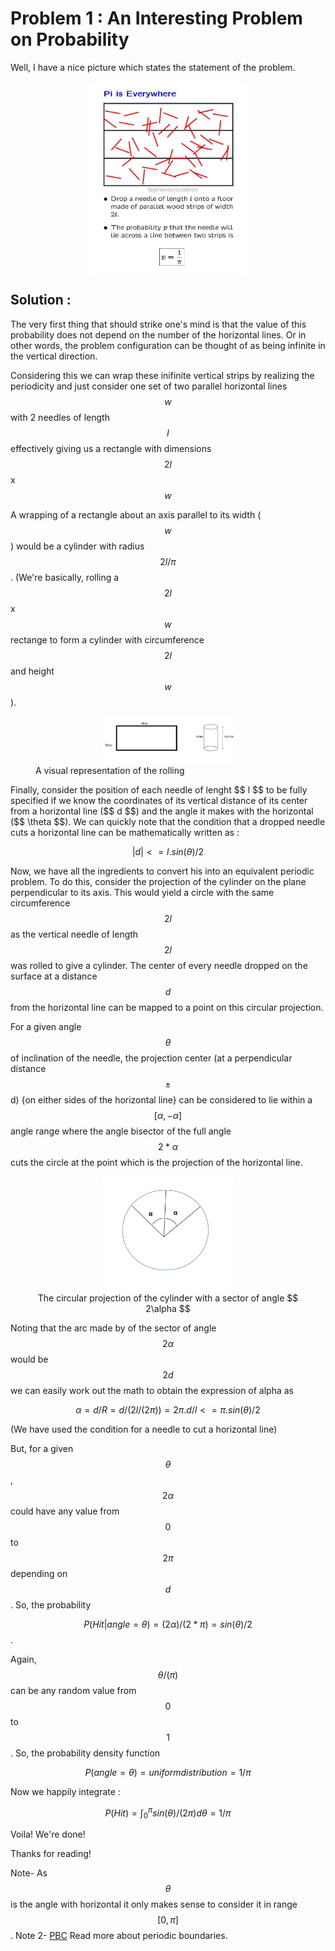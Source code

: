 # Problem 1 : An Interesting Problem on Probability

Well, I have a nice picture which states the statement of the problem.

<center><img style=" display: block; margin-left: auto; margin-right: auto;width: 50%;" src="../assets/prob1.jpg"></center>

## Solution :

The very first thing that should strike one's mind is that the value of this probability does not depend on the number of the horizontal lines. Or in other words, the problem configuration can be thought of as being infinite in the vertical direction.

Considering this we can wrap these inifinite vertical strips by realizing the periodicity and just consider one set of two parallel horizontal lines $$w$$ with 2 needles of length $$l$$ effectively giving us a rectangle with dimensions $$2l$$ x $$w$$ 

A wrapping of a rectangle about an axis parallel to its width ($$w$$) would be a cylinder with radius $$ 2l/\pi $$. (We're basically, rolling a $$2l$$ x $$w$$ rectange to form a cylinder with circumference $$2l$$ and height $$w$$).
<figure>
<center><img style=" display: block; margin-left: auto; margin-right: auto;width: 50%;" src="../assets/prob1_fig2.jpg"></center>
<figcaption> A visual representation of the rolling </figcaption>
</figure>
Finally, consider the position of each needle of lenght $$ l $$ to be fully specified if we know the coordinates of its vertical distance of its center from a horizontal line ($$ d $$) and the angle it makes with the horizontal ($$ \theta $$). We can quickly note that the condition that a dropped needle cuts a horizontal line can be mathematically written as :

$$ \lvert d \rvert <= l.sin(\theta)/2 $$

Now, we have all the ingredients to convert his into an equivalent periodic problem. To do this, consider the projection of the cylinder on the plane perpendicular to its axis. This would yield a circle with the same circumference $$ 2l $$ as the vertical needle of length $$ 2l $$ was rolled to give a cylinder. The center of every needle dropped on the surface at a distance $$ d $$ from the horizontal line can be mapped to a point on this circular projection.

For a given angle $$\theta$$ of inclination of the needle, the projection center (at a perpendicular distance $$ \pm $$ d) {on either sides of the horizontal line} can be considered to lie within a $$ [\alpha, -\alpha] $$ angle range where the angle bisector of the full angle $$ 2*\alpha $$ cuts the circle at the point which is the projection of the horizontal line.
<figure>
<center><img style=" display: block; margin-left: auto; margin-right: auto;width: 50%;" src="../assets/prob1_fig.png">
<figcaption>The circular projection of the cylinder with a sector of angle $$ 2\alpha $$</figcaption>
</center>
</figure>

Noting that the arc made by of the sector of angle $$ 2\alpha $$ would be $$ 2d $$ we can easily work out the math to obtain the expression of alpha as 

$$ \alpha = d/R = d/(2l/(2\pi)) = 2\pi.d/l <= \pi.sin(\theta)/2 $$ 

(We have used the condition for a needle to cut a horizontal line)

But, for a given $$ \theta $$, $$ 2\alpha $$ could have any value from $$ 0 $$ to $$ 2\pi $$ depending on $$ d $$. So, the probability 

$$ P(Hit \lvert angle=\theta) = (2\alpha)/(2*\pi) = sin(\theta)/2 $$. 

Again, $$ \theta/(\pi) $$ can be any random value from $$ 0 $$ to $$ 1 $$. So, the probability density function 

$$ P(angle = \theta) = uniform distribution = 1/\pi $$ 

Now we happily integrate :

$$ P(Hit) = \int_{0}^{\pi} sin(\theta)/(2\pi) d\theta = 1/\pi $$

Voila! We're done!

Thanks for reading!

Note- As $$ \theta $$ is the angle with horizontal it only makes sense to consider it in range $$ [0,\pi] $$.
Note 2- [PBC](https://en.wikipedia.org/wiki/Periodic_boundary_conditions) Read more about periodic boundaries.

